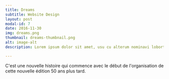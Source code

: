 ```yaml
---
title: Dreams
subtitle: Website Design
layout: post
modal-id: 7
date: 2016-11-30
img: dreams.png
thumbnail: dreams-thumbnail.png
alt: image-alt
description: Lorem ipsum dolor sit amet, usu cu alterum nominavi lobortis. At duo novum diceret. Tantas apeirian vix et, usu sanctus postulant inciderint ut, populo diceret necessitatibus in vim. Cu eum dicam feugiat noluisse.

---
```


C'est une nouvelle histoire qui commence avec le début de l'organisation de cette nouvelle édition 50 ans plus tard.
